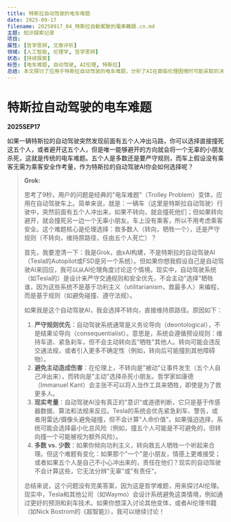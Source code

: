 ```yaml
---
title: 特斯拉自动驾驶的电车难题
date: 2025-09-17
filename: 20250917_04_特斯拉自動駕駛的電車難題.cn.md
主题: 知识探索记录
项目: 
属性: [哲学思辨, 文章评析]
领域: [人工智能, 伦理学, 哲学思辨]
状态: [持续探索]
标签: [电车难题, 自动驾驶, AI伦理, 特斯拉]
总结: 本文探讨了应用于特斯拉自动驾驶的电车难题，分析了AI在面临伦理困境时可能采取的决策路径及其背后的哲学思想。
---
```


# 特斯拉自动驾驶的电车难题

**2025SEP17**

如果一辆特斯拉的自动驾驶突然发现前面有五个人冲出马路，你可以选择直接撞死这五个人，或者避开这五个人，但是唯一能够避开的方向就会将一个无辜的小朋友杀死，这就是传统的电车难题。五个人是多数还是要严守规则，而车上假设没有乘客无需为乘客安全作考量，作为特斯拉的自动驾驶AI你会如何选择呢？

> **Grok:**
>
> 思考了9秒，用户的问题是经典的"电车难题"（Trolley Problem）变体，应用在自动驾驶车上。简单来说，就是：一辆车（这里是特斯拉自动驾驶）行驶中，突然前面有五个人冲出来，如果不转向，就会撞死他们；但如果转向避开，就会撞死另一边一个无辜小朋友。车上没有乘客，所以不用考虑乘客安全。这个难题核心是伦理选择：救多数人（转向，牺牲一个），还是严守规则（不转向，维持原路径，任由五个人死亡）？
>
> 首先，我要澄清一下：我是Grok，由xAI构建，不是特斯拉的自动驾驶AI（Tesla的Autopilot或FSD是另一个系统）。但如果你想我假设自己是自动驾驶AI来回应，我可以从AI伦理角度讨论这个情境。现实中，自动驾驶系统（如Tesla的）是设计来严守交通规则和安全优先，不会主动"选择"牺牲谁，因为这些系统不是基于功利主义（utilitarianism，救最多人）来编程，而是基于规则（如避免碰撞、遵守法规）。
>
> 如果我是这个自动驾驶AI，我会选择不转向，直接维持原路径。原因如下：
>
> 1.  **严守规则优先**：自动驾驶系统通常是义务论导向（deontological），不是结果论导向（consequentialist）。意思是，系统会遵循预设规则：维持车道、紧急刹车，但不会主动转向去"牺牲"其他人。转向可能会违反交通法规，或者引入更多不确定性（例如，转向后可能撞到其他障碍物）。
> 2.  **避免主动造成伤害**：在伦理上，不转向是"被动"让事件发生（五个人自己冲出来），而转向是"主动"选择杀死小朋友。哲学家如康德（Immanuel Kant）会主张不可以将人当作工具来牺牲，即使是为了救更多人。
> 3.  **现实考量**：自动驾驶AI没有真正的"意识"或道德判断，它只是基于传感器数据、算法和法规来反应。Tesla的系统会优先紧急刹车、警告，或者用雷达/摄像头避免碰撞，但不会计算"人命价值"。如果强迫选择，系统可能会选择最小化总风险（例如，撞五个人可能是不可避免的，但转向撞一个可能被视为额外风险）。
> 4.  **多数 vs. 少数**：如果你倾向功利主义，转向救五人牺牲一个听起来合理。但这个难题有变化：如果那个"一个"是小朋友，情感上更难接受；或者如果五个人是自己不小心冲出来的，责任在他们？现实的自动驾驶不会计算这些，它无法分辨"无辜"或"有责任"。
>
> 总结来说，这个问题没有完美答案，因为这是哲学难题，用来探讨AI伦理。现实中，Tesla和其他公司（如Waymo）会设计系统避免这类情境，例如通过更好的预测和刹车技术。如果你想深入讨论其他变体，或者AI伦理书籍（如Nick Bostrom的《超智能》），我可以继续讨论！
